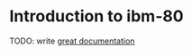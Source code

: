 # Introduction to ibm-80

TODO: write [great documentation](http://jacobian.org/writing/what-to-write/)
